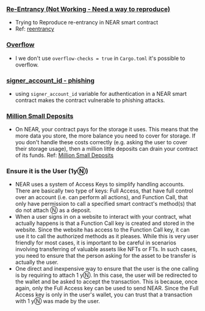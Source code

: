 ### [Re-Entrancy (Not Working - Need a way to reproduce)](https://github.com/hashcloak/NEAR-Vulnerabilities/tree/main/reentrancy)
- Trying to Reproduce re-entrancy in NEAR smart contract
- Ref: [reentrancy](https://docs.near.org/develop/contracts/security/callbacks)

### [Overflow](https://github.com/hashcloak/NEAR-Vulnerabilities/tree/main/overflow)
- I we don't use `overflow-checks = true` in `Cargo.toml` it's possible to overflow.

### [signer_account_id - phishing](https://github.com/hashcloak/NEAR-Vulnerabilities/tree/main/phishing)
- using `signer_account_id` variable for authentication in a NEAR smart contract makes the contract vulnerable to phishing attacks.

### [Million Small Deposits](https://github.com/hashcloak/NEAR-Vulnerabilities/tree/main/Million_Small_Deposits)
- On NEAR, your contract pays for the storage it uses. This means that the more data you store, the more balance you need to cover for storage. If you don't handle these costs correctly (e.g. asking the user to cover their storage usage), then a million little deposits can drain your contract of its funds. Ref: [Million Small Deposits](https://docs.near.org/develop/contracts/security/storage)

### Ensure it is the User (1yⓃ)
- NEAR uses a system of Access Keys to simplify handling accounts. There are basically two type of keys: Full Access, that have full control over an account (i.e. can perform all actions), and Function Call, that only have permission to call a specified smart contract's method(s) that do not attach Ⓝ as a deposit.
- When a user signs in on a website to interact with your contract, what actually happens is that a Function Call key is created and stored in the website. Since the website has access to the Function Call key, it can use it to call the authorized methods as it pleases. While this is very user friendly for most cases, it is important to be careful in scenarios involving transferring of valuable assets like NFTs or FTs. In such cases, you need to ensure that the person asking for the asset to be transfer is actually the user.
- One direct and inexpensive way to ensure that the user is the one calling is by requiring to attach 1 yⓃ. In this case, the user will be redirected to the wallet and be asked to accept the transaction. This is because, once again, only the Full Access key can be used to send NEAR. Since the Full Access key is only in the user's wallet, you can trust that a transaction with 1 yⓃ was made by the user.
